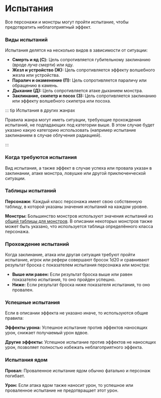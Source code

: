 # Испытания

Все персонажи и монстры могут пройти испытание, чтобы предотвратить неблагоприятный эффект.

### Виды испытаний

Испытания делятся на несколько видов в зависимости от ситуации:

- **Смерть и яд (C):** Цель сопротивляется губительному заклинанию (вроде _луча смерти_) или яду.
- **Жезл и устройство (Ж):** Цель сопротивляется эффекту волшебного жезла или устройства.
- **Паралич и окаменение (П):** Цель сопротивляется параличу или обращению в камень.
- **Дыхание (Д):** Цель сопротивляется атаке дыханием монстра.
- **Заклинание, скипетр и посох (З):** Цель сопротивляется заклинанию или эффекту волшебного скипетра или посоха.

::: tip Испытания в других жанрах

Правила жанра могут иметь ситуации, требующие прохождения испытаний, не подпадающих под категории выше. В этом случае будет указано какую категорию использовать (например испытание заклинанием в случае облучения радиацией).

:::

### Когда требуются испытания

Вид испытания, а также эффект в случае успеха или провала указан в заклинании, атаке монстра, ловушке или другой приключенческой ситуации.

### Таблицы испытаний

**Персонажи:** Каждый класс персонажа имеет свою собственную таблицу, в которой указаны значения испытаний на каждом уровне.

**Монстры:** Большинство монстров используют значения испытаний из [общей таблицы для монстров](/encounters/tablicy-dlya-boya.md#spasbroski-monstrov-v-zavisimosti-ot-kosti-zdorovya). В описании некоторых монстров также может быть указано, что используется таблица определённого класса персонажа.

### Прохождение испытаний

Когда заклинание, атака или другая ситуация требуют пройти испытание, игрок или рефери совершают бросок 1d20 и сравнивают результат броска с показателем испытания персонажа или монстра:

- **Выше или равен:** Если результат броска выше или равен показателю испытания, то оно пройден успешно.
- **Ниже:** Если результат броска ниже показателя испытания, то оно провален.

### Успешные испытания

Если в описании эффекта не указано иначе, то используются общие правила:

**Эффекты урона:** Успешное испытание против эффектов наносящих урон, снижает получаемый урон вдвое.

**Другие эффекты:** Успешное испытание против эффектов не наносящих урон, позволяет полностью избежать неблагоприятного эффекта.

### Испытания ядом

**Провал:** Проваленное испытание ядом обычно фатально и персонаж погибает.

**Урон:** Если атака ядом также наносит урон, то успешное или проваленное испытание не предотвращает этот урон.
